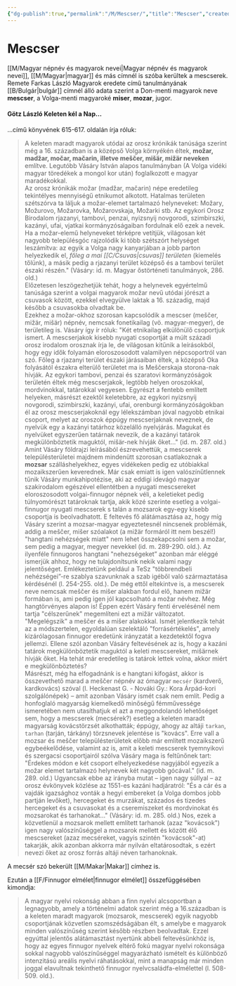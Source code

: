 ```yaml
---
{"dg-publish":true,"permalink":"/M/Mescser/","title":"Mescser","created":"2024-05-11T02:30","updated":"2025-06-20T23:35"}
---
```



# Mescser

[[M/Magyar népnév és magyarok nevei\|Magyar népnév és magyarok nevei]], [[M/Magyar\|magyar]] és más címnél is szóba kerültek a mescserek.  
Remete Farkas László Magyarok eredete című tanulmányának [[B/Bulgár\|bulgár]] címnél álló adata szerint a Don-menti magyarok neve **mescser**, a Volga-menti magyaroké **miser**, **mozar**, jugor.  

#### Götz László Keleten kél a Nap...

...című könyvének 615-617. oldalán írja róluk:  
> A keleten maradt magyarok utódai az orosz krónikák tanúsága szerint még a 16. században is a középső Volga környékén éltek, **možar, madžar, močar, mačarin, illetve meščer, mišär, mižär neveken** említve. Legutóbb Vásáry István alapos tanulmányban (A Volga vidéki magyar töredékek a mongol kor után) foglalkozott e magyar maradékokkal.  
> Az orosz krónikák možar (madžar, mačarin) népe eredetileg tekintélyes mennyiségű etnikumot alkotott. Hatalmas területen szétszórva ta láljuk a možar-elemet tartalmazó helyneveket: Možary, Možurovo, Možarovka, Možarovskaja, Možarki stb. Az egykori Orosz Birodalom rjazanyi, tambovi, penzai, nyizsnyij novgorodi, szimbirszki, kazányi, ufai, vjatkai kormányzóságaiban fordulnak elő ezek a nevek. Ha a možar-elemű helyneveket térképre vetítjük, világosan két nagyobb településgóc rajzolódik ki több szétszórt helységet leszámítva: az egyik a Volga nagy kanyarjában a jobb parton helyezkedik el, *főleg a mai [[C/Csuvas\|csuvas]] területen* (kiemelés tőlünk), a másik pedig a rjazanyi terület középső és a tambovi terület északi részén." (Vásáry: id. m. Magyar őstörténeti tanulmányok, 286. old.)  
> Előzetesen leszögezhetjük tehát, hogy a helynevek egyértelmű tanúsága szerint a volgai magyarok možar nevű utódai jórészt a csuvasok között, ezekkel elvegyülve laktak a 16. századig, majd később a csuvasokba olvadtak be.  
> Ezekhez a možar-okhoz szorosan kapcsolódik a mescser (meščer, mižär, mišär) népnév, nemcsak fonetikailag (vö. magyar-megyer), de területileg is. Vásáry így ír róluk: "Két etnikailag elkülönülő csoportjuk ismert. A mescserjakok kisebb nyugati csoportját a múlt századi orosz irodalom orosznak írja le, de világosan kitűnik a leírásokból, hogy egy idők folyamán eloroszosodott valamilyen népcsoportról van szó. Főleg a rjazanyi terület északi járásaiban éltek, a középső Oka folyásától északra elterülő területet ma is Meščerskaja storona-nak hívják. Az egykori tambovi, penzai és szaratovi kormányzóságok területén éltek még mescserjakok, legtöbb helyen oroszokkal, mordvinokkal, tatárokkal vegyesen. Egyrészt a fentebb említett helyeken, másrészt ezektől keletebbre, az egykori nyizsnyij novgorodi, szimbirszki, kazányi, ufai, orenburgi kormányzóságokban él az orosz mescserjakoknál egy lélekszámban jóval nagyobb etnikai csoport, melyet az oroszok éppúgy mescserjaknak neveznek, de nyelvük egy a kazányi tatárhoz közelálló nyelvjárás. Magukat és nyelvüket egyszerűen tatárnak nevezik, de a kazányi tatárok megkülönböztetik maguktól, mišär-nek hívják őket..." (id. m. 287. old.)  
> Amint Vásáry földrajzi leírásából észrevehettük, a mescserek településterületei majdnem mindenütt szorosan csatlakoznak a **mozsar** szálláshelyekhez, egyes vidékeken pedig ez utóbiakkal mozaikszerűen keverednek. Már csak emiatt is igen valószínűtlennek tűnik Vásáry munkahipotézise, aki az eddigi idevágó magyar szakirodalom egészével ellentétben a nyugati mescsereket eloroszosodott volgai-finnugor népnek véli, a keletieket pedig túlnyomórészt tatároknak tartja, akik közé szerinte esetleg a volgai-finnugor nyugati mescserek s talán a mozsarok egy-egy kisebb csoportja is beolvadhatott. E feltevés fő alátámasztása az, hogy míg Vásáry szerint a mozsar-magyar egyeztetesnél nincsenek problémák, addig a meščer, mišer szóalakot (a mižär formáról itt nem beszél!) "hangtani nehézségek miatt" nem lehet összekapcsolni sem a možar, sem pedig a magyar, megyer nevekkel (id. m. 289-290. old.). Az ilyenféle finnugoros hangtani "nehezségeket” azonban már eléggé ismerjük ahhoz, hogy ne tulajdonítsunk nekik valami nagy jelentőséget. Emlékeztetünk peldául a TeSz "többrendbeli nehézségei”-re szablya szavunknak a szab igéből való származtatása kérdésénél (l. 254-255. old.). De még ettől eltekintve is, a mescserek neve nemcsak meščer és mišer alakban fordul elő, hanem mižär formában is, ami pedig igen jól kapcsolható a možar névhez. Még hangtörvényes alapon is! Éppen ezért Vásáry fenti érvelésénél nem tartja "célszerűnek" megemlíteni ezt a mižär változatot. "Megelégszik" a meščer és a mišer alakokkal. Ismét jelentkezik tehát az a módszertelen, egyoldalúan szelektáló "forrásértékelés", amely kizárólagosan finnugor eredetünk irányzatát a kezdetektől fogva jellemzi. Ellene szól azonban Vásáry feltevésének az is, hogy a kazáni tatárok megkülönböztetik maguktól a keleti mescsereket, mišärnek hívják őket. Ha tehát már eredetileg is tatárok lettek volna, akkor miért e megkülönböztetés?  
> Másrészt, még ha elfogadnánk is e hangtani kifogást, akkor is összevethető marad a meščer népnév az ómagyar `mecsér` (kardverő, kardkovács) szóval (l. Heckenast G. - Nováki Gy.: Kora Árpád-kori szolgálónépek) – amit azonban Vásáry ismét csak nem említ. Pedig a honfoglaló magyarság kiemelkedő minőségű fémművessége ismeretében nem utasíthatjuk el azt a meggondolandó lehetőséget sem, hogy a mescserek (mecsérek?) esetleg a keleten maradt magyarság kovácstörzsét alkothatták; éppúgy, ahogy az altáji `tarkan`, `tarhan` (tarján, tárkány) törzsnevek jelentése is "kovács". Erre vall a mozsar és meščer településterületek előbb már említett mozaikszerű egybeékelődése, valamint az is, amit a keleti mescserek tyemnyikovi és szergacsi csoportjairól szólva Vásáry maga is feltűnőnek tart: "Érdekes módon e két csoport elhelyezkedése nagyjából egyezik a možar elemet tartalmazó helynevek két nagyobb gócával." (id. m. 289. old.) Ugyancsak ebbe az irányba mutat – igen nagy súllyal – az orosz évkönyvek közlése az 1551-es kazáni hadjáratról: "És a cár és a vajdák igazsághoz vonták a hegyi embereket (a Volga dombos jobb partján levőket), hercegeket és murzákat, százados és tizedes hercegeket és a csuvasokat és a cseremiszeket és mordvinokat és mozsarokat és tarhanokat..." (Vásáry: id. m. 285. old.) Nos, ezek a közvetlenül a mozsarok mellett említett tarhanok (azaz "kovácsok") igen nagy valószínűséggel a mozsarok mellett és között élő mescsereket (azaz mecséreket, vagyis szintén "kovácsok"-at) takarják, akik azonban akkorra már nyilván eltatárosodtak, s ezért nevezi őket az orosz forrás altáji néven tarhanoknak.  

A mecsér szó bekerült [[M/Makar\|Makar]] címhez is.  

Ezután a [[F/Finnugor elmélet\|finnugor elmélet]] összefüggésében kimondja:  
> A magyar nyelvi rokonság abban a finn nyelvi alcsoportban a legnagyobb, amely a történelmi adatok szerint még a 16.században is a keleten maradt magyarok (mozsarok, mescserek) egyik nagyobb csoportjának közvetlen szomszédságában élt, s amelybe e magyarok minden valószínűség szerint később részben beolvadtak. Ezzel egyúttal jelentős alátámasztást nyertünk abbeli feltevésünkhöz is, hogy az egyes finnugor nyelvek eltérő fokú magyar nyelvi rokonsága sokkal nagyobb valószínűséggel magyarázható ismételt és különböző intenzitású areális nyelvi ráhatásokkal, mint a manapság már minden joggal elavultnak tekinthető finnugor nyelvcsaládfa-elmélettel (l. 508-509. old.).  
